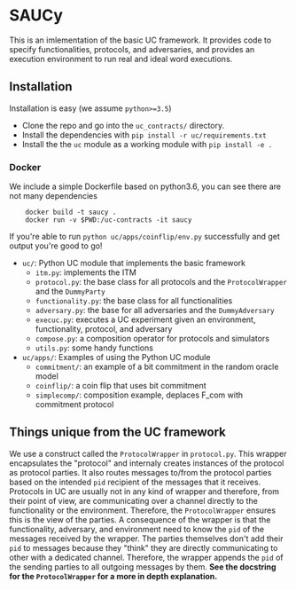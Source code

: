 # SAUCy
This is an imlementation of the basic UC framework. It provides code to specify functionalities, protocols, and adversaries, and provides an execution environment to run real and ideal word executions. 


## Installation
Installation is easy (we assume `python>=3.5`)
* Clone the repo and go into the `uc_contracts/` directory.
* Install the dependencies with ```pip install -r uc/requirements.txt```
* Install the the `uc` module as a working module with ```pip install -e .```

### Docker

We include a simple Dockerfile based on python3.6, you can see there are not many dependencies

```
    docker build -t saucy .
    docker run -v $PWD:/uc-contracts -it saucy
```

If you're able to run `python uc/apps/coinflip/env.py` successfully and get output you're good to go!

* `uc/`: Python UC module that implements the basic framework
  * `itm.py`: implements the ITM
  * `protocol.py`: the base class for all protocols and the `ProtocolWrapper` and the `DummyParty`
  * `functionality.py`: the base class for all functionalities
  * `adversary.py`: the base for all adversaries and the `DummyAdversary`
  * `execuc.py`: executes a UC experiment given an environment, functionality, protocol, and adversary
  * `compose.py`: a composition operator for protocols and simulators
  * `utils.py`: some handy functions
* `uc/apps/`: Examples of using the Python UC module
  * `commitment/`: an example of a bit commitment in the random oracle model
  * `coinflip/`: a coin flip that uses bit commitment
  * `simplecomp/`: composition example, deplaces F_com with commitment protocol

## Things unique from the UC framework
We use a construct called the `ProtocolWrapper` in `protocol.py`. This wrapper encapsulates the "protocol" and internaly creates instances of the protocol as protocol parties. It also routes messages to/from the protocol parties based on the intended `pid` recipient of the messages that it receives. 
Protocols in UC are usually not in any kind of wrapper and therefore, from their point of view, are communicating over a channel directly to the functionality or the environment. Therefore, the `ProtocolWrapper` ensures this is the view of the parties. 
A consequence of the wrapper is that the functionality, adversary, and environment need to know the `pid` of the messages received by the wrapper. 
The parties themselves don't add their `pid` to messages because they "think" they are directly communicating to other with a dedicated channel. Therefore, the wrapper appends the `pid` of the sending parties to all outgoing messages by them.
**See the docstring for the `ProtocolWrapper` for a more in depth explanation.**




